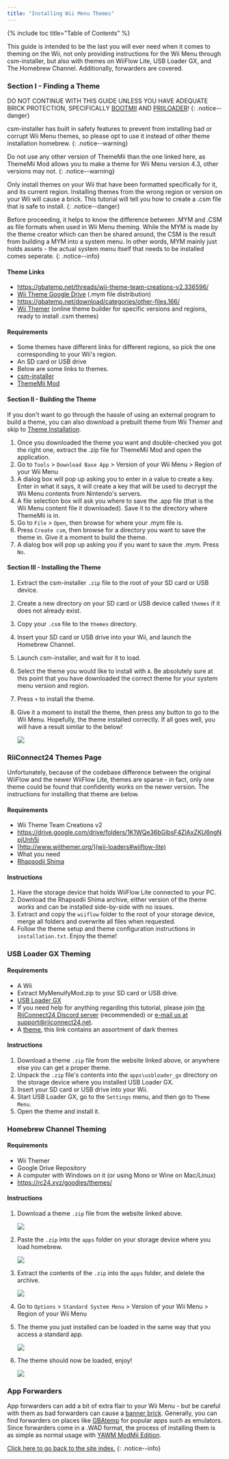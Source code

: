 ```yaml
---
title: "Installing Wii Menu Themes"
---
```


{% include toc title="Table of Contents" %}

This guide is intended to be the last you will ever need when it comes to theming on the Wii, not only providing instructions for the Wii Menu through csm-installer, but also with themes on WiiFlow Lite, USB Loader GX, and The Homebrew Channel. Additionally, forwarders are covered.

### Section I - Finding a Theme

DO NOT CONTINUE WITH THIS GUIDE UNLESS YOU HAVE ADEQUATE BRICK PROTECTION, SPECIFICALLY [BOOTMII](bootmii) AND [PRIILOADER](priiloader)!
{: .notice--danger}

csm-installer has built in safety features to prevent from installing bad or corrupt Wii Menu themes, so please opt to use it instead of other theme installation homebrew.
{: .notice--warning}

Do not use any other version of ThemeMii than the one linked here, as ThemeMii Mod allows you to make a theme for Wii Menu version 4.3, other versions may not.
{: .notice--warning}

Only install themes on your Wii that have been formatted specifically for it, and its current region. Installing themes from the wrong region or version on your Wii will cause a brick. This tutorial will tell you how to create a .csm file that is safe to install.
{: .notice--danger}

Before proceeding, it helps to know the difference between .MYM and .CSM as file formats when used in Wii Menu theming. While the MYM is made by the theme creator which can then be shared around, the CSM is the result from building a MYM into a system menu. In other words, MYM mainly just holds assets - the actual system menu itself that needs to be installed comes seperate.
{: .notice--info}

#### Theme Links

+ https://gbatemp.net/threads/wii-theme-team-creations-v2.336596/
+ [Wii Theme Google Drive](https://drive.google.com/drive/folders/1H8bKkZa5Nwy7tBmDvKEVXhoZStucpUr3) (.mym file distribution)
+ https://gbatemp.net/download/categories/other-files.166/
+ [Wii Themer](http://www.wiithemer.org/) (online theme builder for specific versions and regions, ready to install .csm themes)

#### Requirements

* Some themes have different links for different regions, so pick the one corresponding to your Wii's region.
* An SD card or USB drive
* Below are some links to themes.
* [csm-installer](https://oscwii.org/library/app/csm-installer)
* [ThemeMii Mod](/assets/files/New_ThemeMii_MOD.zip)

#### Section II - Building the Theme

If you don't want to go through the hassle of using an external program to build a theme, you can also download a prebuilt theme from Wii Themer and skip to [Theme Installation](themes#theme-installation).

1. Once you downloaded the theme you want and double-checked you got the right one, extract the .zip file for ThemeMii Mod and open the application.
1. Go to `Tools` > `Download Base App` > Version of your Wii Menu > Region of your Wii Menu
1. A dialog box will pop up asking you to enter in a value to create a key. Enter in what it says, it will create a key that will be used to decrypt the Wii Menu contents from Nintendo's servers.
1. A file selection box will ask you where to save the .app file (that is the Wii Menu content file it downloaded). Save it to the directory where ThemeMii is in.
1. Go to `File` > `Open`, then browse for where your .mym file is.
1. Press `Create csm`, then browse for a directory you want to save the theme in. Give it a moment to build the theme.
1. A dialog box will pop up asking you if you want to save the .mym. Press `No`.

#### Section III - Installing the Theme

1. Extract the csm-installer `.zip` file to the root of your SD card or USB device.
1. Create a new directory on your SD card or USB device called `themes` if it does not already exist.
1. Copy your `.csm` file to the `themes` directory.
1. Insert your SD card or USB drive into your Wii, and launch the Homebrew Channel.
1. Launch csm-installer, and wait for it to load.
1. Select the theme you would like to install with `A`. Be absolutely sure at this point that you have downloaded the correct theme for your system menu version and region.
1. Press `+` to install the theme.
1. Give it a moment to install the theme, then press any button to go to the Wii Menu. Hopefully, the theme installed correctly. If all goes well, you will have a result similar to the below!

    ![](/images/themes/themed-wii-menu.png)

### RiiConnect24 Themes Page

Unfortunately, because of the codebase difference between the original WiiFlow and the newer WiiFlow Lite, themes are sparse - in fact, only one theme could be found that confidently works on the newer version. The instructions for installing that theme are below.

#### Requirements

* Wii Theme Team Creations v2
* https://drive.google.com/drive/folders/1K1WQe36bGibsF4ZlAxZKU6ngNpjUnh5i
* [http://www.wiithemer.org/](wii-loaders#wiiflow-lite)
* What you need
* [Rhapsodii Shima](https://gbatemp.net/threads/rhapsodii-shima-5-4.555062/)

#### Instructions

1. Have the storage device that holds WiiFlow Lite connected to your PC.
1. Download the Rhapsodii Shima archive, either version of the theme works and can be installed side-by-side with no issues.
1. Extract and copy the `wiiflow` folder to the root of your storage device, merge all folders and overwrite all files when requested.
1. Follow the theme setup and theme configuration instructions in `installation.txt`. Enjoy the theme!

### USB Loader GX Theming

#### Requirements

* A Wii
* Extract MyMenuifyMod.zip to your SD card or USB drive.
* [USB Loader GX](wii-loaders#usb-loader-gx)
* If you need help for anything regarding this tutorial, please join [the RiiConnect24 Discord server](https://discord.gg/rc24) (recommended) or [e-mail us at support@riiconnect24.net](mailto:support@riiconnect24.net).
* A [theme](https://gbatemp.net/threads/dark-wii-usb-loader-gx-themes.584493/), this link contains an assortment of dark themes

#### Instructions

1. Download a theme `.zip` file from the website linked above, or anywhere else you can get a proper theme.
1. Unpack the `.zip` file's contents into the `apps\usbloader_gx` directory on the storage device where you installed USB Loader GX.
1. Insert your SD card or USB drive into your Wii.
1. Start USB Loader GX, go to the `Settings` menu, and then go to `Theme Menu`.
1. Open the theme and install it.

### Homebrew Channel Theming

#### Requirements

* Wii Themer
* Google Drive Repository
* A computer with Windows on it (or using Mono or Wine on Mac/Linux)
* https://rc24.xyz/goodies/themes/

#### Instructions

1. Download a theme `.zip` file from the website linked above.

    ![](/images/themes/homebrew-channel-example-theme.png)

1. Paste the `.zip` into the `apps` folder on your storage device where you load homebrew.

    ![](/images/themes/homebrew-channel-paste-zip.png)

1. Extract the contents of the `.zip` into the `apps` folder, and delete the archive.

    ![](/images/themes/homebrew-channel-extract-theme.png)

1. Go to `Options` > `Standard System Menu` > Version of your Wii Menu > Region of your Wii Menu
1. The theme you just installed can be loaded in the same way that you access a standard app.

    ![](/images/themes/homebrew-channel-load-theme.png)

1. The theme should now be loaded, enjoy!

    ![](/images/themes/homebrew-channel-theme-done.png)

### App Forwarders

App forwarders can add a bit of extra flair to your Wii Menu - but be careful with them as bad forwarders can cause a [banner brick](bricks#banner-brick). Generally, you can find forwarders on places like [GBAtemp](https://gbatemp.net/threads/wii-forwarder-repository.588781/) for popular apps such as emulators. Since forwarders come in a .WAD format, the process of installing them is as simple as normal usage with [YAWM ModMii Edition](yawmme).


[Click here to go back to the site index.](site-navigation)
{: .notice--info}
